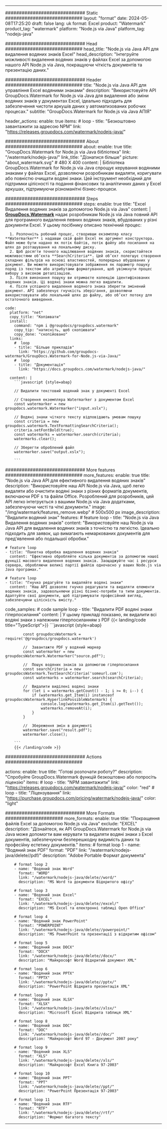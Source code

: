 
---
############################# Static ############################
layout: "format"
date:  2024-05-08T17:25:20
draft: false
lang: uk
format: Excel
product: "Watermark"
product_tag: "watermark"
platform: "Node.js via Java"
platform_tag: "nodejs-java"

############################# Head ############################
head_title: "Node.js via Java API для видалення водяних знаків Excel"
head_description: "Інтегруйте можливості видалення водяних знаків у файлах Excel за допомогою нашого API Node.js via Java, покращуючи чіткість документів та презентацію даних."

############################# Header ############################
title: "Node.js via Java API для управління Excel водяними знаками" 
description: "Використовуйте API GroupDocs.Watermark for Node.js via Java для видалення або зміни водяних знаків у документах Excel, ідеально підходить для забезпечення чистоти аркушів даних у автоматизованих робочих процесах."
subtitle: "GroupDocs.Watermark for Node.js via Java АПІЯ" 

header_actions:
  enable: true
  items:
    #  loop
    - title: "Безкоштовно завантажити за адресою NPM"
      link: "https://releases.groupdocs.com/watermark/nodejs-java/"
      
############################# About ############################
about:
    enable: true
    title: "GroupDocs.Watermark for Node.js via Java бібліотека"
    link: "/watermark/nodejs-java/"
    link_title: "Дізнатися більше"
    picture: "about_watermark.svg" # 480 X 400
    content: |
       Бібліотека GroupDocs.Watermark for Node.js via Java спрощує керування водяними знаками у файлах Excel, дозволяючи розробникам видаляти, коригувати або повністю очищати водяні знаки. Цей інструмент необхідний для підтримки цілісності та подання фінансових та аналітичних даних у Excel аркушах, підтримуючи різноманітні бізнес-процеси.

############################# Steps ############################
steps:
    enable: true
    title: "Excel Видалення водяних знаків за допомогою Node.js via Java"
    content: |
      **[GroupDocs.Watermark](https://products.groupdocs.com/watermark/nodejs-java/)** надає розробникам Node.js via Java повний API для програмного видалення певних водяних знаків, вбудованих у різні документи Excel. У цьому посібнику описано технічний процес:
      
      1. Розпочніть робочий процес, створивши екземпляр класу **Watermarker** і надавши свій файл Excel як аргумент конструктора. Файл може бути надано як потік байтів, потік файлу або посилання на шлях до розташування на локальному диску.
      2. Щоб досягти точного націлювання водяних знаків, скористайтеся можливостями об’єкта **SearchCriteria**. Цей об’єкт полегшує створення складних фільтрів на основі властивостей, попередньо вбудованих у документ. Ви можете використовувати зображення як параметр пошуку поряд із текстом або атрибутами форматування, щоб увімкнути процес вибору з високою деталізацією.
      3. Після виконання пошуку ви отримаєте колекцію ідентифікованих водяних знаків. Ці водяні знаки можна легко видалити.
      4. Після успішного видалення водяного знака зберегти змінений документ. API забезпечує гнучкість зберігання, дозволяючи використовувати або локальний шлях до файлу, або об’єкт потоку для остаточного виведення.
   
    code:
      platform: "net"
      copy_title: "Копіювати"
      install:
        command: "npm i @groupdocs/groupdocs.watermark"
        copy_tip: "натисніть, щоб скопіювати"
        copy_done: "скопійовано"
      links:
        #  loop
        - title: "Більше прикладів"
          link: "https://github.com/groupdocs-watermark/GroupDocs.Watermark-for-Node.js-via-Java/"
        #  loop
        - title: "Документація"
          link: "https://docs.groupdocs.com/watermark/nodejs-java/"
          
      content: |
        ```javascript {style=abap}

        // Видалити текстовий водяний знак у документі Excel

        // Створення екземпляра Watermarker з документом Excel
        const watermarker = new groupdocs.watermark.Watermarker("input.xslx");
        
        // Водяні знаки чіткого тексту відповідають умовам пошуку
        const criteria = new groupdocs.watermark.TextFormattingSearchCriteria();
        criteria.setFontBold(true);
        const watermarks = watermarker.search(criteria);
        watermarks.clear();

        // Зберегти оброблений файл
        watermarker.save("output.xslx");
        
        ```            

############################# More features ############################
more_features:
  enable: true
  title: "Node.js via Java API для ефективного видалення водяних знаків"
  description: "Використовуйте наш API Node.js via Java, щоб легко видаляти або очистити водяні знаки з різних форматів документів, включаючи PDF s та файли Office. Розроблений для розробників, цей API легко інтегрується з вашими Node.js via Java додатками, забезпечуючи чисті та чіткі документи."
  image: "/img/watermark/features_remove.webp" # 500x500 px
  image_description: "Видалити водяний знак"
  features:
    # feature loop
    - title: "Node.js via Java Видалення водяних знаків"
      content: "Використовуйте наш Node.js via Java API для видалення водяних знаків з точністю та легкістю. Ідеально підходить для заявок, що вимагають немаркованих документів для пред'явлення або подальшої обробки."

    # feature loop
    - title: "Пакетна обробка видалення водяних знаків"
      content: "Ефективно обробляйте кілька документів за допомогою нашої функції масового видалення водяних знаків. Заощаджуйте час і ресурси сервера, обробляючи великі партії файлів одночасно у ваших Node.js via Java програмах."

    # feature loop
    - title: "Гнучко редагуйте та видаляйте водяні знаки"
      content: "Наш API дозволяє гнучко редагувати та видаляти елементи водяних знаків, задовольняючи різні бізнес-потреби та типи документів. Адаптуйте свої документи, щоб підтримувати професійний вигляд, забезпечуючи цілісність вмісту."
      
  code_samples:
    # code sample loop
    - title: "Видалити PDF водяні знаки гіперпосилання"
      content: |
        У цьому прикладі показано, як видалити всі водяні знаки з належним гіперпосиланням з PDF
        {{< landing/code title="TypeScript">}}
        ```javascript {style=abap}
        
            const groupdocsWatermark = require('@groupdocs/groupdocs.watermark')

            //  Завантажте PDF у водяний маркер
            const watermarker = new groupdocsWatermark.Watermarker("source.pdf");

            //  Пошук водяних знаків за допомогою гіперпосилання
            const searchCriteria = new groupdocsWatermark.TextSearchCriteria('someurl.com');
            const watermarks = watermarker.search(searchCriteria);
  
            //  Видалити виділені водяні знаки
            for (let i = watermarks.getCount() - 1; i >= 0; i--) {
                if (watermarks.get_Item(i) instanceof groupdocsWatermark.HyperlinkPossibleWatermark) {
                    console.log(watermarks.get_Item(i).getText());
                    watermarks.removeAt(i);
                }
            }

            //  Збереження змін в документі
            watermarker.save("result.pdf");
            watermarker.close();

        ```
        {{< /landing/code >}}


############################# Actions ############################

actions:
  enable: true
  title: "Готові розпочати роботу?"
  description: "Спробуйте GroupDocs.Watermark функцій безкоштовно або попросіть ліцензію"
  items:
    #  loop
    - title: "NPM завантажити"
      link: "https://releases.groupdocs.com/watermark/nodejs-java/"
      color: "red"
        #  loop
    - title: "Ліцензування"
      link: "https://purchase.groupdocs.com/pricing/watermark/nodejs-java/"
      color: "light"


############################# More Formats #####################
more_formats:
    enable: true
    title: "Покращення файлів Excel за допомогою Node.js via Java"
    exclude: "EXCEL"
    description: "Дізнайтеся, як API GroupDocs.Watermark for Node.js via Java може допомогти вам керувати та видаляти водяні знаки з Excel документів, забезпечуючи безперешкодну видимість даних та професійну естетику документів."
    items: 
        # format loop 1
        - name: "Водяний знак PDF"
          format: "PDF"
          link: "/watermark/nodejs-java/delete//pdf/"
          description: "Adobe Portable Формат документа"

        # format loop 2
        - name: "Водяний знак Word"
          format: "WORD"
          link: "/watermark/nodejs-java/delete//word/"
          description: "MS Word та документи Відкритого офісу"
          
        # format loop 3
        - name: "Водяний знак Excel"
          format: "EXCEL"
          link: "/watermark/nodejs-java/delete//excel/"
          description: "MS Excel та електронні таблиці Open Office"

        # format loop 4
        - name: "Водяний знак PowerPoint"
          format: "POWERPOINT"
          link: "/watermark/nodejs-java/delete//powerpoint/"
          description: "MS PowerPoint та презентації з відкритим офісом"

        # format loop 5
        - name: "Водяний знак DOCX"
          format: "DOCX"
          link: "/watermark/nodejs-java/delete//docx/"
          description: "Майкрософт Word Відкритий документ XML"
          
        # format loop 6
        - name: "Водяний знак PPTX"
          format: "PPTX"
          link: "/watermark/nodejs-java/delete//pptx/"
          description: "PowerPoint Відкрита презентація XML"
          
        # format loop 7
        - name: "Водяний знак XLSX"
          format: "XLSX"
          link: "/watermark/nodejs-java/delete//xlsx/"
          description: "Microsoft Excel Відкрита таблиця XML"

        # format loop 8
        - name: "Водяний знак DOC"
          format: "DOC"
          link: "/watermark/nodejs-java/delete//doc/"
          description: "Майкрософт Word 97 - Документ 2007 року"

        # format loop 9
        - name: "Водяний знак XLS"
          format: "XLS"
          link: "/watermark/nodejs-java/delete//xls/"
          description: "Майкрософт Excel Книга 97-2003"

        # format loop 10
        - name: "Водяний знак PPT"
          format: "PPT"
          link: "/watermark/nodejs-java/delete//ppt/"
          description: "PowerPoint Презентація 97-2003"

        # format loop 11
        - name: "Водяний знак RTF"
          format: "RTF"
          link: "/watermark/nodejs-java/delete//rtf/"
          description: "Формат багатого тексту"

---